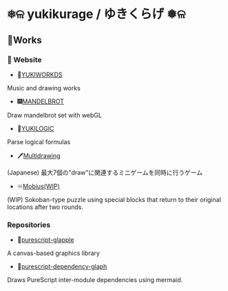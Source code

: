 # ❅ଳ yukikurage / ゆきくらげ ❅ଳ

## 📖Works

### 📄 Website

- 🎵[YUKIWORKDS](https://yukikurage.github.io/portfolio/)

Music and drawing works

- 🎆[MANDELBROT](https://yukikurage.github.io/mandelbrot/)

Draw mandelbrot set with webGL

- 🤔[YUKILOGIC](https://yukikurage.github.io/logic-circuit/)

Parse logical formulas

- 🖊️[Multidrawing](https://yukikurage.trap.show/hackathon_21winter_19/)

(Japanese) 最大7個の"draw"に関連するミニゲームを同時に行うゲーム

- ♾️[Mobius(WIP)](https://yukikurage.github.io/mobius/)

(WIP) Sokoban-type puzzle using special blocks that return to their original locations after two rounds.

### Repositories

- 🍎[purescript-glapple](https://github.com/yukikurage/purescript-glapple)

A canvas-based graphics library

- 🌲[purescript-dependency-glaph](https://github.com/yukikurage/purescript-dependency-graph)

Draws PureScript inter-module dependencies using mermaid.


